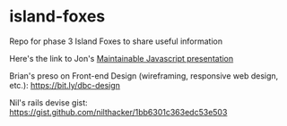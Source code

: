 # island-foxes
Repo for phase 3 Island Foxes to share useful information


Here's the link to Jon's [Maintainable Javascript presentation](https://docs.google.com/presentation/d/1f6TB8d5ymzPOdjIs1N6ArjEZumAMwPu6-652FR8b6ms/edit?usp=sharing)

Brian's preso on Front-end Design (wireframing, responsive web design, etc.):
https://bit.ly/dbc-design

Nil's rails devise gist: https://gist.github.com/nilthacker/1bb6301c363edc53e503
